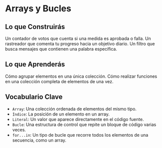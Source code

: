 # Arrays y Bucles

## Lo que Construirás
Un contador de votos que cuenta si una medida es aprobada o falla.
Un rastreador que comenta tu progreso hacia un objetivo diario.
Un filtro que busca mensajes que contienen una palabra específica.

## Lo que Aprenderás
Cómo agrupar elementos en una única colección.
Cómo realizar funciones en una colección completa de elementos de una vez.

## Vocabulario Clave
- `Array`: Una colección ordenada de elementos del mismo tipo.
- `Índice`: La posición de un elemento en un array.
- `Literal`: Un valor que aparece directamente en el código fuente.
- `Bucle`: Una estructura de control que repite un bloque de código varias veces.
- `for...in`: Un tipo de bucle que recorre todos los elementos de una secuencia, como un array.

